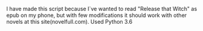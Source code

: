 I have made this script because I`ve wanted to read "Release that Witch" as epub on my phone, but with few modifications it should work with other novels at this site(novelfull.com).
Used Python 3.6
